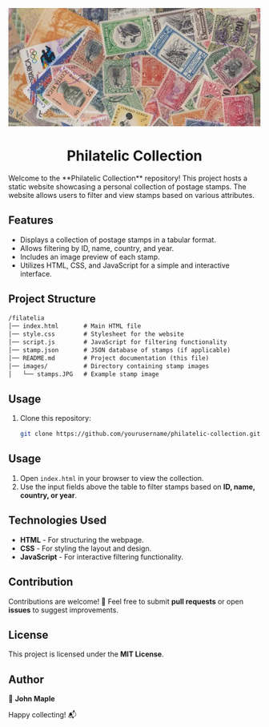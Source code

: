 ![Alt Text](https://github.com/arcesoftware/filatelia/blob/main/images/stamps.JPG?raw=true)
<h1 align="center">Philatelic Collection</h1>
Welcome to the **Philatelic Collection** repository! This project hosts a static website showcasing a personal collection of postage stamps. The website allows users to filter and view stamps based on various attributes.

## Features
- Displays a collection of postage stamps in a tabular format.
- Allows filtering by ID, name, country, and year.
- Includes an image preview of each stamp.
- Utilizes HTML, CSS, and JavaScript for a simple and interactive interface.

## Project Structure

```plaintext
/filatelia
│── index.html       # Main HTML file
│── style.css        # Stylesheet for the website
│── script.js        # JavaScript for filtering functionality
│── stamp.json       # JSON database of stamps (if applicable)
│── README.md        # Project documentation (this file)
│── images/          # Directory containing stamp images
│   └── stamps.JPG   # Example stamp image
```

## Usage

1. Clone this repository:  
   ```sh
   git clone https://github.com/yourusername/philatelic-collection.git


## Usage  

1. Open `index.html` in your browser to view the collection.  
2. Use the input fields above the table to filter stamps based on **ID, name, country, or year**.

## Technologies Used  

- **HTML** - For structuring the webpage.  
- **CSS** - For styling the layout and design.  
- **JavaScript** - For interactive filtering functionality.  

## Contribution  

Contributions are welcome! 🎉 Feel free to submit **pull requests** or open **issues** to suggest improvements.

## License  

This project is licensed under the **MIT License**.  

## Author  

👤 **John Maple**  

Happy collecting! 📬

